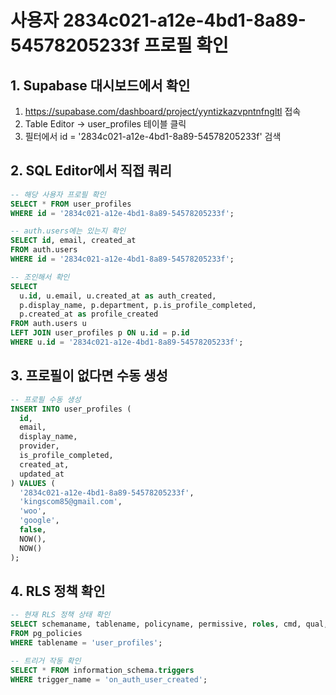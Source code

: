 # 사용자 2834c021-a12e-4bd1-8a89-54578205233f 프로필 확인

## 1. Supabase 대시보드에서 확인

1. https://supabase.com/dashboard/project/yyntizkazvpntnfngltl 접속
2. Table Editor → user_profiles 테이블 클릭
3. 필터에서 id = '2834c021-a12e-4bd1-8a89-54578205233f' 검색

## 2. SQL Editor에서 직접 쿼리

```sql
-- 해당 사용자 프로필 확인
SELECT * FROM user_profiles 
WHERE id = '2834c021-a12e-4bd1-8a89-54578205233f';

-- auth.users에는 있는지 확인
SELECT id, email, created_at 
FROM auth.users 
WHERE id = '2834c021-a12e-4bd1-8a89-54578205233f';

-- 조인해서 확인
SELECT 
  u.id, u.email, u.created_at as auth_created,
  p.display_name, p.department, p.is_profile_completed, 
  p.created_at as profile_created
FROM auth.users u
LEFT JOIN user_profiles p ON u.id = p.id
WHERE u.id = '2834c021-a12e-4bd1-8a89-54578205233f';
```

## 3. 프로필이 없다면 수동 생성

```sql
-- 프로필 수동 생성
INSERT INTO user_profiles (
  id, 
  email, 
  display_name, 
  provider, 
  is_profile_completed,
  created_at,
  updated_at
) VALUES (
  '2834c021-a12e-4bd1-8a89-54578205233f',
  'kingscom85@gmail.com',
  'woo',
  'google',
  false,
  NOW(),
  NOW()
);
```

## 4. RLS 정책 확인

```sql
-- 현재 RLS 정책 상태 확인
SELECT schemaname, tablename, policyname, permissive, roles, cmd, qual, with_check
FROM pg_policies 
WHERE tablename = 'user_profiles';

-- 트리거 작동 확인
SELECT * FROM information_schema.triggers 
WHERE trigger_name = 'on_auth_user_created';
```
